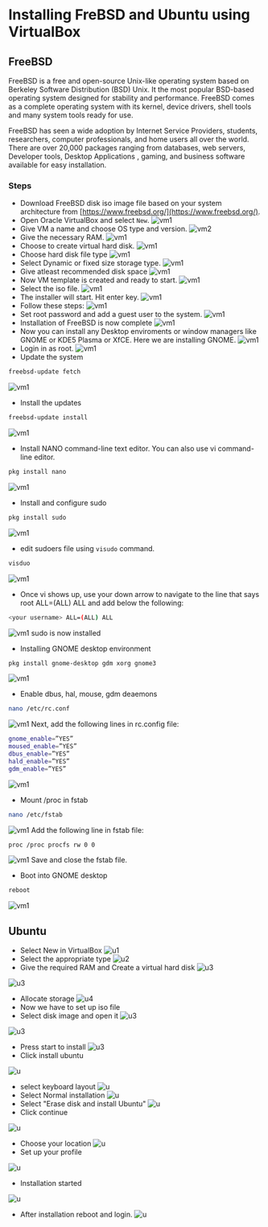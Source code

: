 # Installing FreBSD and Ubuntu using VirtualBox
## FreeBSD
FreeBSD is a free and open-source Unix-like operating system based on Berkeley Software Distribution (BSD) Unix. It the most popular BSD-based operating system designed for stability and performance. FreeBSD comes as a complete operating system with its kernel, device drivers, shell tools and many system tools ready for use.

FreeBSD has seen a wide adoption by Internet Service Providers, students, researchers, computer professionals, and home users all over the world. There are over 20,000 packages ranging from databases, web servers, Developer tools, Desktop Applications , gaming, and business software available for easy installation.

### Steps
- Download FreeBSD disk iso image file based on your system architecture from [https://www.freebsd.org/](https://www.freebsd.org/).
- Open Oracle VirtualBox and select `New`.
![vm1]()
- Give VM a name and choose OS type and version.
![vm2]()
- Give the necessary RAM.
![vm1]()
- Choose to create virtual hard disk.
![vm1]()
- Choose hard disk file type
![vm1]()
- Select Dynamic or fixed size storage type.
![vm1]()
- Give atleast recommended disk space
![vm1]()
- Now VM template is created and ready to start.
![vm1]()
- Select the iso file.
![vm1]()
- The installer will start. Hit enter key.
![vm1]()
- Follow these steps:
![vm1]()
- Set root password and add a guest user to the system.
![vm1]()
- Installation of FreeBSD is now complete
![vm1]()
- Now you can install any Desktop enviroments or window managers like GNOME or KDE5 Plasma or XfCE. Here we are installing GNOME.
![vm1]()
- Login in as root.
![vm1]()
- Update the system
```bash
freebsd-update fetch
```
![vm1]()
- Install the updates
```bash
freebsd-update install
```
![vm1]()
- Install NANO command-line text editor. You can also use vi command-line editor.
```bash
pkg install nano
```
![vm1]()
- Install and configure sudo
```bash
pkg install sudo
```
![vm1]()
- edit sudoers file using `visudo` command.
```bash
visduo
```
![vm1]()
- Once vi shows up, use your down arrow to navigate to the line that says root ALL=(ALL) ALL and add below the following:
```bash
<your username> ALL=(ALL) ALL
```
![vm1]()
sudo is now installed
- Installing GNOME desktop environment
```bash
pkg install gnome-desktop gdm xorg gnome3
```
![vm1]()
- Enable dbus, hal, mouse, gdm deaemons
```bash
nano /etc/rc.conf
```
![vm1]()
Next, add the following lines in rc.config file:
```bash
gnome_enable=”YES”
moused_enable=”YES”
dbus_enable=”YES”
hald_enable=”YES”
gdm_enable=”YES”
```
![vm1]()
- Mount /proc in fstab
```bash
nano /etc/fstab
```
![vm1]()
Add the following line in fstab file:
```bash
proc /proc procfs rw 0 0
```
![vm1]()
Save and close the fstab file.
- Boot into GNOME desktop
```bash
reboot
```
![vm1]()

## Ubuntu

- Select New in VirtualBox
![u1](https://www.freecodecamp.org/news/content/images/2019/11/start-1.png)
- Select the appropriate type
![u2](https://www.freecodecamp.org/news/content/images/2019/11/Screenshot--14-.png)
- Give the required RAM and Create a virtual hard disk
![u3](https://www.freecodecamp.org/news/content/images/2019/11/Screenshot--16-.png)

![u3](https://www.freecodecamp.org/news/content/images/2019/11/Screenshot--17--1.png)
- Allocate storage
![u4](https://www.freecodecamp.org/news/content/images/2019/11/Screenshot--18-.png)
- Now we have to set up iso file
- Select disk image and open it
![u3](https://www.freecodecamp.org/news/content/images/2019/11/Screenshot--23-.png)

![u3](https://www.freecodecamp.org/news/content/images/2019/11/Screenshot--25-.png)
- Press start to install
![u3](https://www.freecodecamp.org/news/content/images/2019/11/Screenshot--26-.png)
- Click install ubuntu

![u](https://www.freecodecamp.org/news/content/images/2019/11/Screenshot--27-.png)
- select keyboard layout
![u](https://www.freecodecamp.org/news/content/images/2019/11/Screenshot--29-.png)
- Select Normal installation
![u](https://www.freecodecamp.org/news/content/images/2019/11/Screenshot--30-.png)
- Select "Erase disk and install Ubuntu"
![u](https://www.freecodecamp.org/news/content/images/2019/11/Screenshot--31-.png)
- Click continue

![u](https://www.freecodecamp.org/news/content/images/2019/11/Screenshot--32-.png)
- Choose your location
![u](https://www.freecodecamp.org/news/content/images/2019/11/Screenshot--33-.png)
- Set up your profile

![u](https://www.freecodecamp.org/news/content/images/2019/11/Screenshot--34-.png)
- Installation started

![u](https://www.freecodecamp.org/news/content/images/2019/11/Screenshot--35-.png)
- After installation reboot and login.
![u](https://www.freecodecamp.org/news/content/images/2019/11/Screenshot--40-.png)


